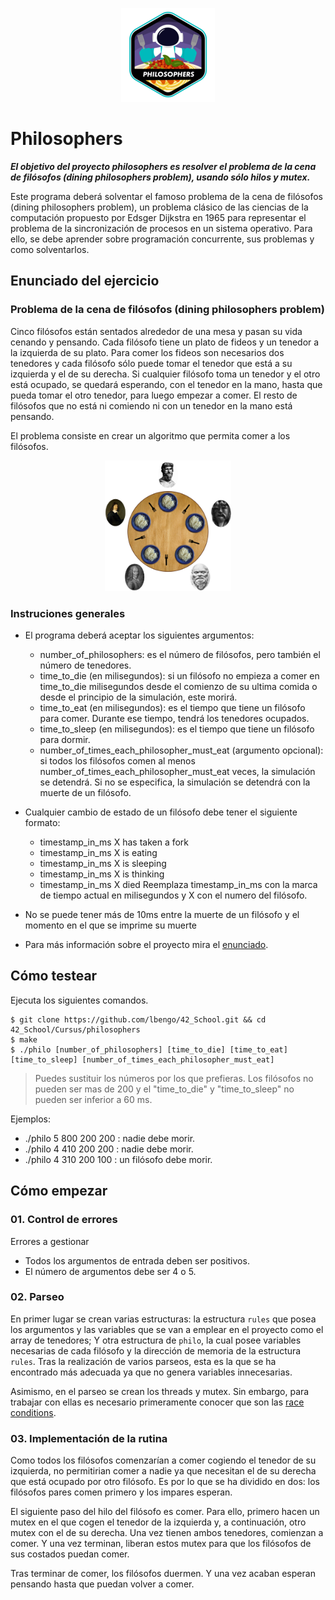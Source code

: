 <p align="center">
  <img src="../../42_badges/philosopherse.png" alt="Philosophers 42 project badge"/>
</p>

# Philosophers

***El objetivo del proyecto philosophers es resolver el problema de la cena de filósofos (dining philosophers problem), usando sólo hilos y mutex.***

Este programa deberá solventar el famoso problema de la cena de filósofos (dining philosophers problem), un problema clásico de las ciencias de la computación propuesto por Edsger Dijkstra en 1965 para representar el problema de la sincronización de procesos en un sistema operativo. Para ello, se debe aprender sobre programación concurrente, sus problemas y como solventarlos.


## Enunciado del ejercicio

### Problema de la cena de filósofos (dining philosophers problem)

Cinco filósofos están sentados alrededor de una mesa y pasan su vida cenando y pensando. Cada filósofo tiene un plato de fideos y un tenedor a la izquierda de su plato. Para comer los fideos son necesarios dos tenedores y cada filósofo sólo puede tomar el tenedor que está a su izquierda y el de su derecha. Si cualquier filósofo toma un tenedor y el otro está ocupado, se quedará esperando, con el tenedor en la mano, hasta que pueda tomar el otro tenedor, para luego empezar a comer. El resto de filósofos que no está ni comiendo ni con un tenedor en la mano está pensando.

El problema consiste en crear un algoritmo que permita comer a los filósofos.


<p align="center">
  <img src="Readme/imgs/Illustration_dining_philosophers_problem.png" alt="Illustration dining philosophers problem" width="40%"/>
</p>

### Instruciones generales

- El programa deberá aceptar los siguientes argumentos:
	- number_of_philosophers: es el número de filósofos, pero también el número de tenedores.
	- time_to_die (en milisegundos): si un filósofo no empieza a comer en time_to_die milisegundos desde el comienzo de su ultima comida o desde el principio de la simulación, este morirá.
	- time_to_eat (en milisegundos): es el tiempo que tiene un filósofo para comer. Durante ese tiempo, tendrá los tenedores ocupados.
	- time_to_sleep (en milisegundos): es el tiempo que tiene un filósofo para dormir.
	- number_of_times_each_philosopher_must_eat (argumento opcional): si todos los filósofos comen al menos number_of_times_each_philosopher_must_eat veces, la simulación se detendrá. Si no se especifica, la simulación se detendrá con la muerte de un filósofo.

- Cualquier cambio de estado de un filósofo debe tener el siguiente formato:
	- timestamp_in_ms X has taken a fork
	- timestamp_in_ms X is eating
	- timestamp_in_ms X is sleeping
	- timestamp_in_ms X is thinking
	- timestamp_in_ms X died
	Reemplaza timestamp_in_ms con la marca de tiempo actual en milisegundos y X con el numero del filósofo.

- No se puede tener más de 10ms entre la muerte de un filósofo y el momento en el que se imprime su muerte

- Para más información sobre el proyecto mira el <a href=Readme/imgs/Enunciado.pdf>enunciado</a>.


## Cómo testear
Ejecuta los siguientes comandos.
```shell
$ git clone https://github.com/lbengo/42_School.git && cd 42_School/Cursus/philosophers
$ make
$ ./philo [number_of_philosophers] [time_to_die] [time_to_eat] [time_to_sleep] [number_of_times_each_philosopher_must_eat]
```

> Puedes sustituir los números por los que prefieras. Los filósofos no pueden ser mas de 200 y el "time_to_die" y "time_to_sleep" no pueden ser inferior a 60 ms.

Ejemplos:

- ./philo 5 800 200 200 : nadie debe morir.
- ./philo 4 410 200 200 : nadie debe morir.
- ./philo 4 310 200 100 : un filósofo debe morir.


## Cómo empezar

### 01. Control de errores
Errores a gestionar
- Todos los argumentos de entrada deben ser positivos.
- El número de argumentos debe ser 4 o 5.

### 02. Parseo
En primer lugar se crean varias estructuras: la estructura `rules` que posea los argumentos y las variables que se van a emplear en el proyecto como el array de tenedores; Y otra estructura de `philo`, la cual posee variables necesarias de cada filósofo y la dirección de memoria de la estructura `rules`. Tras la realización de varios parseos, esta es la que se ha encontrado más adecuada ya que no genera variables innecesarias.

Asimismo, en el parseo se crean los threads y mutex. Sin embargo, para trabajar con ellas es necesario primeramente conocer que son las <a href=Readme/theory/Race_Conditions.md>race conditions</a>.

### 03. Implementación de la rutina
Como todos los filósofos comenzarían a comer cogiendo el tenedor de su izquierda, no permitirian comer a nadie ya que necesitan el de su derecha que está ocupado por otro filósofo. Es por lo que se ha dividido en dos: los filósofos pares comen primero y los impares esperan.

El siguiente paso del hilo del filósofo es comer. Para ello, primero hacen un mutex en el que cogen el tenedor de la izquierda y, a continuación, otro mutex con el de su derecha. Una vez tienen ambos tenedores, comienzan a comer. Y una vez terminan, liberan estos mutex para que los filósofos de sus costados puedan comer.

Tras terminar de comer, los filósofos duermen. Y una vez acaban esperan pensando hasta que puedan volver a comer.




